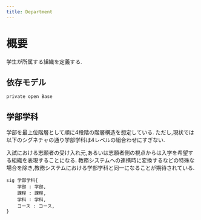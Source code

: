 ```yaml
---
title: Department
---
```


# 概要

学生が所属する組織を定義する.

## 依存モデル

```alloy
private open Base
```

## 学部学科

学部を最上位階層として順に4段階の階層構造を想定している.
ただし,現状では以下のシグネチャの通り学部学科は4レベルの組合わせにすぎない.

入試における志願者の受け入れ元,あるいは志願者側の視点からは入学を希望する組織を表現することになる.
教務システムへの連携時に変換するなどの特殊な場合を除き,教務システムにおける学部学科と同一になることが期待されている.

```alloy
sig 学部学科{
	学部 : 学部,
	課程 : 課程,
	学科 : 学科,
	コース : コース,
}
```
